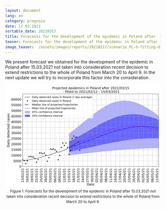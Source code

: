 ```yaml
---
layout: document
lang: en
category: prognoza
date: 17.03.2021
sortable_date: 20210317
title: Forecasts for the development of the epidemic in Poland after  15.03.2021 
teaser: Forecasts for the development of the epidemic in Poland after 15.03.2021 not taken into consideration recent decision to extend restrictions to the whole of Poland from March 20 to April 9. 
image_teaser:  /assets/images/reports/20210317/scenario_PL-b-fitting-different_False_2021_03_15_year_end_EN.png
---
```

We present forecast we obtained for the development of the epidemic in Poland after 15.03.2021 not taken into consideration recent decision to extend restrictions to the whole of Poland from March 20 to April 9. In the next update we will try to incorporate this factor into the consideration.

<div style="text-align: center" class="row 80%">
    <span class="image fit">
        <img src="/assets/images/reports/20210317/scenario_PL-b-fitting-different_False_2021_03_15_year_end_EN.png" style="display: block; margin: 0 auto;"/>
    </span>
    <small>Figure 1. Forecasts for the development of the epidemic in Poland after 15.03.2021 not taken into consideration recent decision to extend restrictions to the whole of Poland from March 20 to April 9.</small>
</div>
